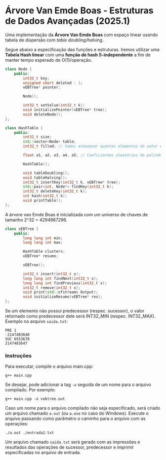 # Árvore Van Emde Boas - Estruturas de Dados Avançadas (2025.1)

Uma implementação da **Árvore Van Emde Boas** com espaço linear usando tabela de dispersão com *table doubling/halving*.

Segue abaixo a especificação das funções e estruturas. Iremos utilizar uma **Tabela Hash linear** com uma **função de hash 5-independente** a fim de manter tempo esperado de O(1)/operação.

```c++
class Node {
    public:
        int32_t key;
        unsigned short deleted : 1;
        vEBTree* pointer;

        Node();

        int32_t setValue(int32_t k);
        void initializePointer(vEBTree* tree);
        void deleteNode();
};
```

```c++
class HashTable {
    public:
        int32_t size;
        std::vector<Node> table;
        int32_t filled; // Vamos armazenar quantos elementos do vetor estão preenchidos, a fim de mantermos a tabela sempre com tamanho m >= 2n, onde n é a qtde de chaves

        float a1, a2, a3, a4, a5; // Coeficientes aleatórios do polinômio de grau 4 para a função de hash 5-independente

        HashTable();

        void tableDoubling();
        void tableHalving();
        int32_t insertKey(int32_t k, vEBTree* tree);
        std::pair<int, Node*> findKey(int32_t k);
        int32_t deleteKey(int32_t k);
        int hash(int32_t k);
        void printTable();
};
```

A árvore van Emde Boas é inicializada com um universo de chaves de tamanho 2^32 = 4294967296. 

```c++
class vEBTree {
    public:
        long long int min;
        long long int max;

        HashTable clusters;
        vEBTree* resumo;

        vEBTree();

        int32_t insert(int32_t x);
        long long int findNext(int32_t x);
        long long int findPrevious(int32_t x);
        int32_t remove(int32_t x);
        void print(std::ofstream& Output);
        void initializeResumo(vEBTree* res);
};
```

Se um elemento não possui predecessor (respec. sucessor), o valor retornado como predecessor dele será INT32_MIN (respec. INT32_MAX). Exemplo no arquivo `saida.txt`:

```
PRE 1
-2147483648
SUC 6553678
2147483647
```

### Instruções

Para executar, compile o arquivo main.cpp:

```
g++ main.cpp
```

Se desejar, pode adicionar a tag `-o` seguida de um nome para o arquivo compilado. Por exemplo:

```
g++ main.cpp -o vebtree.out
```

Caso um nome para o arquivo compilado não seja especificado, será criado um arquivo chamado `a.out` (ou `a.exe` no caso do Windows). Execute o arquivo passando como parâmetro o caminho para o arquivo com as operações:

```
./a.out ./entrada2.txt
```

Um arquivo chamado `saida.txt` será gerado com as impressões e resultados das operações de sucessor, predecessor e imprimir especificadas no arquivo de entrada.